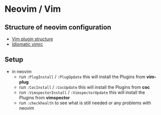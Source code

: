# Neovim / Vim


## Structure of neovim configuration

* [Vim plugin structure](https://learnvimscriptthehardway.stevelosh.com/chapters/42.html)
* [Idiomatic vimrc](https://github.com/romainl/idiomatic-vimrc)


## Setup

* in neovim
  * run `:PlugInstall` / `:PlugUpdate` this will install the Plugins from **vim-plug**
  * run `:CocInstall` / `:CocUpdate` this will install the Plugins from **coc**
  * run `:VimspectorInstall` / `:VimspectorUpdate` this will install the Plugins from **vimspector**
  * run `:checkhealth` to see what is still needed or any problems with neovim
